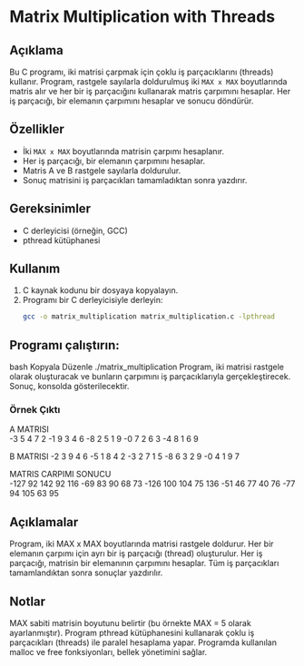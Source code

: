 # Matrix Multiplication with Threads

## Açıklama

Bu C programı, iki matrisi çarpmak için çoklu iş parçacıklarını (threads) kullanır. Program, rastgele sayılarla doldurulmuş iki `MAX x MAX` boyutlarında matris alır ve her bir iş parçacığını kullanarak matris çarpımını hesaplar. Her iş parçacığı, bir elemanın çarpımını hesaplar ve sonucu döndürür.

## Özellikler

- İki `MAX x MAX` boyutlarında matrisin çarpımı hesaplanır.
- Her iş parçacığı, bir elemanın çarpımını hesaplar.
- Matris A ve B rastgele sayılarla doldurulur.
- Sonuç matrisini iş parçacıkları tamamladıktan sonra yazdırır.

## Gereksinimler

- C derleyicisi (örneğin, GCC)
- pthread kütüphanesi

## Kullanım

1. C kaynak kodunu bir dosyaya kopyalayın.
2. Programı bir C derleyicisiyle derleyin:
   ```bash
   gcc -o matrix_multiplication matrix_multiplication.c -lpthread

## Programı çalıştırın:
bash
Kopyala
Düzenle
./matrix_multiplication
Program, iki matrisi rastgele olarak oluşturacak ve bunların çarpımını iş parçacıklarıyla gerçekleştirecek. Sonuç, konsolda gösterilecektir.

### Örnek Çıktı

A MATRISI  
-3 5 4 7 2 
-1 9 3 4 6 
-8 2 5 1 9 
-0 7 2 6 3 
-4 8 1 6 9 

B MATRISI 
-2 3 9 4 6 
-5 1 8 4 2 
-3 2 7 1 5 
-8 6 3 2 9 
-0 4 1 9 7 

MATRIS CARPIMI SONUCU  
-127 92 142 92 116 
-69 83 90 68 73 
-126 100 104 75 136 
-51 46 77 40 76 
-77 94 105 63 95



## Açıklamalar
Program, iki MAX x MAX boyutlarında matrisi rastgele doldurur.
Her bir elemanın çarpımı için ayrı bir iş parçacığı (thread) oluşturulur.
Her iş parçacığı, matrisin bir elemanının çarpımını hesaplar.
Tüm iş parçacıkları tamamlandıktan sonra sonuçlar yazdırılır.


## Notlar
MAX sabiti matrisin boyutunu belirtir (bu örnekte MAX = 5 olarak ayarlanmıştır).
Program pthread kütüphanesini kullanarak çoklu iş parçacıkları (threads) ile paralel hesaplama yapar.
Programda kullanılan malloc ve free fonksiyonları, bellek yönetimini sağlar.
